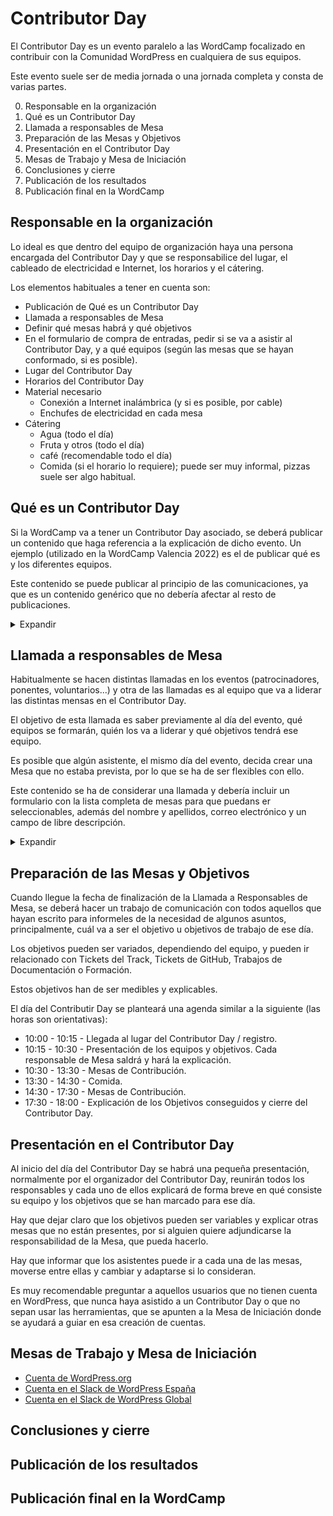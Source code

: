 # Contributor Day

El Contributor Day es un evento paralelo a las WordCamp focalizado en contribuir con la Comunidad WordPress en cualquiera de sus equipos.

Este evento suele ser de media jornada o una jornada completa y consta de varias partes.

0. Responsable en la organización
1. Qué es un Contributor Day
2. Llamada a responsables de Mesa
3. Preparación de las Mesas y Objetivos
4. Presentación en el Contributor Day
5. Mesas de Trabajo y Mesa de Iniciación
6. Conclusiones y cierre
7. Publicación de los resultados
8. Publicación final en la WordCamp

## Responsable en la organización

Lo ideal es que dentro del equipo de organización haya una persona encargada del Contributor Day y que se responsabilice del lugar, el cableado de electricidad e Internet, los horarios y el cátering.

Los elementos habituales a tener en cuenta son:

- Publicación de Qué es un Contributor Day
- Llamada a responsables de Mesa
- Definir qué mesas habrá y qué objetivos
- En el formulario de compra de entradas, pedir si se va a asistir al Contributor Day, y a qué equipos (según las mesas que se hayan conformado, si es posible).
- Lugar del Contributor Day
- Horarios del Contributor Day
- Material necesario
  - Conexión a Internet inalámbrica (y si es posible, por cable)
  - Enchufes de electricidad en cada mesa
- Cátering
  - Agua (todo el día)
  - Fruta y otros (todo el día)
  - café (recomendable todo el día)
  - Comida (si el horario lo requiere); puede ser muy informal, pizzas suele ser algo habitual.

## Qué es un Contributor Day

Si la WordCamp va a tener un Contributor Day asociado, se deberá publicar un contenido que haga referencia a la explicación de dicho evento. Un ejemplo (utilizado en la WordCamp Valencia 2022) es el de publicar qué es y los diferentes equipos.

Este contenido se puede publicar al principio de las comunicaciones, ya que es un contenido genérico que no debería afectar al resto de publicaciones.

<details><summary>Expandir</summary>

# Contributor Day: ¿qué es un Contributor Day?

El Día de la Comunidad (Contributor Day), es una actividad colaborativa que se desarrolla, normalmente, los días alrededor de la WordCamp y que tiene objetivo aprender y participar en la Comunidad WordPress.

## ¿Quién participa en un Contributor Day?

Cualquiera puede participar. Todos aquellos que usan WordPress, saben idiomas o tienen alguna particularidad respecto a WordPress, e Internet en general, tienen la posibilidad de participar aportando su conocimiento.

Durante estos días cualquier persona puede aprender y contribuir aportando su experiencia en cualquiera de los campos en los que se dividen los equipos de trabajo del proyecto WordPress: traducir, redactar textos, diseñar, responder preguntas en los foros de soporte, probar nuevas características o contando tu experiencia con WordPress para mejorar nuevas versiones.

## ¿Qué se hace en los Contributor Day?

Se crean diferentes equipos donde participar que abordan las distintas áreas de trabajo de WordPress, en las que al menos hay una persona experta en ese tema que se encarga de explicar, distribuir y resolver dudas sobre las tareas de colaboración.

Se pueden crear equipos de colaboración en las siguientes áreas de trabajo de WordPress:

-	**Core / Núcleo**: es el equipo, principalmente formado por desarrolladores, que mejora el propio WordPress.
-	**Design / Diseño**: el equipo que ayuda a mejorar la interfaz de usuario de WordPress, además de los distintos elementos visuales que lo acompañan. También se encargan del frontal de los sitios de wordpress.org.
-	**Mobile / Móvil**: el equipo encargado de las aplicaciones de Android y iOS.
-**	Accessibility / Accesibilidad**: el equipo encargado de mejorar y resolver los problemas de accesibilidad del núcleo de WordPress y de los temas comunitarios (Twenty-algo).
-	**Polyglots / Traducciones**: el equipo responsable de traducir WordPress y todos sus elementos asociados.
-	**Support / Soporte**: el equipo que ayuda a la gestión y respuesta de las dudas que surgen en los foros de soporte.
-	**Documentation / Documentación**: el equipo encargado de crear y mantener la documentación de todas las partes de WordPress, tanto del código como de otros elementos.
-	**Themes / Temas**: el equipo responsable de revisar y aprobar los temas que se suben al Directorio de Temas y de los patrones del Directorio de Patrones.
-	**Plugins / Plugins**: el equipo responsable de revisar y aprobar los plugins y bloques que se suben al Directorio de Plugins.
-	**Community / Comunidad**: el equipo que se encarga de supervisor los eventos WordPress, ya sean Meetup, WordCamp, do_action o cualquier cosa que se te ocurra para dar a conocer WordPress.
-	**Meta / Meta**: el equipo que se encarga de mejorar las funcionalidades de los sitios en la Comunidad WordPress.
-	**Training / Formación**: el equipo que se encarga de la formación dentro de WordPress, ya sea mediante vídeos, eventos, presentaciones, todo a través de Learn WordPress.
-	**Test / Pruebas**: el equipo que ayudar con las pruebas de WordPress, ofreciendo una serie de tutoriales para probar nuevas funcionalidades y código.
-	**TV / TV**: el equipo que revisa y aprueba los vídeos de distintos eventos WordPress y los sube a WordPress.TV.
-	**Marketing / Marketing**: el equipo responsable de dar a conocer y comunicar todo sobre WordPress.
-	**CLI / WP-CLI**: el equipo responsable de la herramienta WP-CLI.
-	**Hosting / Hosting**: el equipo responsable de la relación entre WordPress y las empresas y profesionales del alojamiento de WordPress.
-	**Tide / Tide**: el equipo responsable de la herramienta de automatización y análisis del código de plugins y temas.
-	**Openverse / Openverse**: el equipo responsable del motor de búsqueda de contenidos multimedia.
-	**Photos / Fotos**: el equipo responsable de la gestión, aprobación y revisión de fotografías de WordPress Photos.
-	**Core Performance / Performance**: el equipo responsable de mejorar el rendimiento de WordPress.

## ¿Qué debes traer al Contributor Day?

Sobre todo, muchas ganas de participar y aprender. También suele venir bien que tengas un ordenador a mano, con su cargador. Nosotros pondremos el lugar y la conexión a Internet.

También deberías [tener tu cuenta de WordPress.org](https://login.wordpress.org/register?locale=es_ES) y una [cuenta en el Slack de WordPress España](https://wpes.slack.com/signup).

</details>

## Llamada a responsables de Mesa

Habitualmente se hacen distintas llamadas en los eventos (patrocinadores, ponentes, voluntarios...) y otra de las llamadas es al equipo que va a liderar las distintas mensas en el Contributor Day.

El objetivo de esta llamada es saber previamente al día del evento, qué equipos se formarán, quién los va a liderar y qué objetivos tendrá ese equipo.

Es posible que algún asistente, el mismo día del evento, decida crear una Mesa que no estaba prevista, por lo que se ha de ser flexibles con ello.

Este contenido se ha de considerar una llamada y debería incluir un formulario con la lista completa de mesas para que puedans er seleccionables, además del nombre y apellidos, correo electrónico y un campo de libre descripción.

<details><summary>Expandir</summary>

## Contributor Day: llamada a Responsables de Mesa

Al igual que en la mayoría de WordCamp, esta WordCamp Valencia 2022 también va a tener un día para contribuir, un Contributor Day al que esperamos que asiste la mayor cantidad de personas posibles.

Es por esto por lo que, para preparar el lugar y la disponibilidad, se hace una llamada a aquellas personas que quieran liderar una de las mesas de trabajo.

Se pueden crear equipos de colaboración en las siguientes áreas de trabajo de WordPress:

-	**Core / Núcleo**: es el equipo, principalmente formado por desarrolladores, que mejora el propio WordPress.
-	**Design / Diseño**: el equipo que ayuda a mejorar la interfaz de usuario de WordPress, además de los distintos elementos visuales que lo acompañan. También se encargan del frontal de los sitios de wordpress.org.
-	**Mobile / Móvil**: el equipo encargado de las aplicaciones de Android y iOS.
-	**Accessibility / Accesibilidad**: el equipo encargado de mejorar y resolver los problemas de accesibilidad del núcleo de WordPress y de los temas comunitarios (Twenty-algo).
-	**Polyglots / Traducciones**: el equipo responsable de traducir WordPress y todos sus elementos asociados.
-	**Support / Soporte**: el equipo que ayuda a la gestión y respuesta de las dudas que surgen en los foros de soporte.
-	**Documentation / Documentación**: el equipo encargado de crear y mantener la documentación de todas las partes de WordPress, tanto del código como de otros elementos.
-	**Themes / Temas**: el equipo responsable de revisar y aprobar los temas que se suben al Directorio de Temas y de los patrones del Directorio de Patrones.
-	**Plugins / Plugins**: el equipo responsable de revisar y aprobar los plugins y bloques que se suben al Directorio de Plugins.
-	**Community / Comunidad**: el equipo que se encarga de supervisor los eventos WordPress, ya sean Meetup, WordCamp, do_action o cualquier cosa que se te ocurra para dar a conocer WordPress.
-	**Meta / Meta**: el equipo que se encarga de mejorar las funcionalidades de los sitios en la Comunidad WordPress.
-	**Training / Formación**: el equipo que se encarga de la formación dentro de WordPress, ya sea mediante vídeos, eventos, presentaciones, todo a través de Learn WordPress.
-	**Test / Pruebas**: el equipo que ayudar con las pruebas de WordPress, ofreciendo una serie de tutoriales para probar nuevas funcionalidades y código.
-	**TV / TV**: el equipo que revisa y aprueba los vídeos de distintos eventos WordPress y los sube a WordPress.TV.
-	**Marketing / Marketing**: el equipo responsable de dar a conocer y comunicar todo sobre WordPress.
-	**CLI / WP-CLI**: el equipo responsable de la herramienta WP-CLI.
-	**Hosting / Hosting**: el equipo responsable de la relación entre WordPress y las empresas y profesionales del alojamiento de WordPress.
-	**Tide / Tide**: el equipo responsable de la herramienta de automatización y análisis del código de plugins y temas.
-	**Openverse / Openverse**: el equipo responsable del motor de búsqueda de contenidos multimedia.
-	**Photos / Fotos**: el equipo responsable de la gestión, aprobación y revisión de fotografías de WordPress Photos.
-	**Core Performance / performance**: el equipo responsable de mejorar el rendimiento de WordPress.

### Quiero liderar una mesa del Contributor Day

Si quieres ser el responsable de una de las mesas del Contributor Day, por favor, háznoslo saber en el siguiente formulario hasta el día 9 de septiembre de 2022. A partir del día 10 de septiembre nos pondremos en contacto con todos los que os hayáis interesado en liderar una mesa para organizarlas.

*Aquí el formulario*

</details>

## Preparación de las Mesas y Objetivos

Cuando llegue la fecha de finalización de la Llamada a Responsables de Mesa, se deberá hacer un trabajo de comunicación con todos aquellos que hayan escrito para informeles de la necesidad de algunos asuntos, principalmente, cuál va a ser el objetivo u objetivos de trabajo de ese día.

Los objetivos pueden ser variados, dependiendo del equipo, y pueden ir relacionado con Tickets del Track, Tickets de GitHub, Trabajos de Documentación o Formación.

Estos objetivos han de ser medibles y explicables.

El día del Contributir Day se planteará una agenda similar a la siguiente (las horas son orientativas):

- 10:00 - 10:15 - Llegada al lugar del Contributor Day / registro.
- 10:15 - 10:30 - Presentación de los equipos y objetivos. Cada responsable de Mesa saldrá y hará la explicación.
- 10:30 - 13:30 - Mesas de Contribución.
- 13:30 - 14:30 - Comida.
- 14:30 - 17:30 - Mesas de Contribución.
- 17:30 - 18:00 - Explicación de los Objetivos conseguidos y cierre del Contributor Day.

## Presentación en el Contributor Day

Al inicio del día del Contributor Day se habrá una pequeña presentación, normalmente por el organizador del Contributor Day, reunirán todos los responsables y cada uno de ellos explicará de forma breve en qué consiste su equipo y los objetivos que se han marcado para ese día.

Hay que dejar claro que los objetivos pueden ser variables y explicar otras mesas que no están presentes, por si alguien quiere adjundicarse la responsabilidad de la Mesa, que pueda hacerlo.

Hay que informar que los asistentes puede ir a cada una de las mesas, moverse entre ellas y cambiar y adaptarse si lo consideran.

Es muy recomendable preguntar a aquellos usuarios que no tienen cuenta en WordPress, que nunca haya asistido a un Contributor Day o que no sepan usar las herramientas, que se apunten a la Mesa de Iniciación donde se ayudará a guiar en esa creación de cuentas.

## Mesas de Trabajo y Mesa de Iniciación


- [Cuenta de WordPress.org](https://login.wordpress.org/register?locale=es_ES)
- [Cuenta en el Slack de WordPress España](https://wpes.slack.com/signup)
- [Cuenta en el Slack de WordPress Global](https://wordpress.slack.com/signup)


## Conclusiones y cierre




## Publicación de los resultados




## Publicación final en la WordCamp




